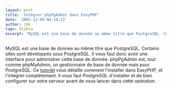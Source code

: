 ```yaml
---
layout: post
title: 'Intégrer phpPgAdmin dans EasyPHP'
date: '2005-12-09 04:14:22'
author: j0k
tags: blabla
excerpt: "MySQL est une base de donnée au même titre que PostgreSQL. Certains sites sont développés sous PostgreSQL. Il vous faut donc avoir une interface pour administrer cette base de donnée.     \nphpPgAdmin est, tout comme phpMyAdmin, un gestionnaire de base de donnée mais pour PostgreSQL. Ce [tutoriel](http://dgriessinger.developpez.com/postgresql/easyphp-phppgadmin/      …"
---
```


MySQL est une base de donnée au même titre que PostgreSQL. Certains sites sont développés sous PostgreSQL. Il vous faut donc avoir une interface pour administrer cette base de donnée.
phpPgAdmin est, tout comme phpMyAdmin, un gestionnaire de base de donnée mais pour PostgreSQL. Ce [tutoriel](http://dgriessinger.developpez.com/postgresql/easyphp-phppgadmin/) vous détaille comment l'installer dans EasyPHP, et l'intégrer complètement. Il vous faut PostgreSQL d'installer et de bien configurer sur votre serveur avant de vous lancer dans cette opération.
